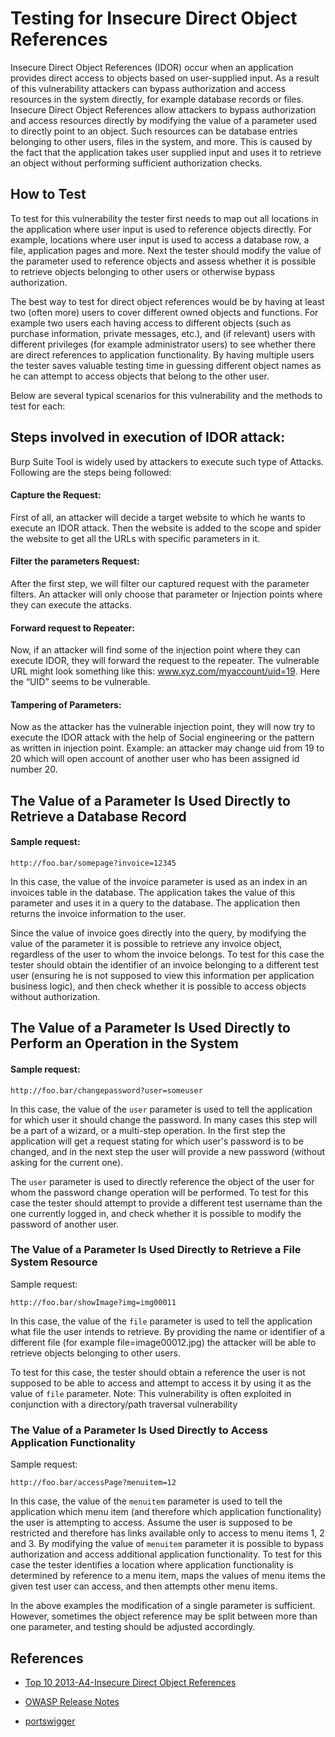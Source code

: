 
# Testing for Insecure Direct Object References

Insecure Direct Object References (IDOR) occur when an application provides direct access to objects based on user-supplied input. As a result of this vulnerability attackers can bypass authorization and access resources in the system directly, for example database records or files. Insecure Direct Object References allow attackers to bypass authorization and access resources directly by modifying the value of a parameter used to directly point to an object. Such resources can be database entries belonging to other users, files in the system, and more. This is caused by the fact that the application takes user supplied input and uses it to retrieve an object without performing sufficient authorization checks.


## How to Test
To test for this vulnerability the tester first needs to map out all locations in the application where user input is used to reference objects directly. For example, locations where user input is used to access a database row, a file, application pages and more. Next the tester should modify the value of the parameter used to reference objects and assess whether it is possible to retrieve objects belonging to other users or otherwise bypass authorization.

The best way to test for direct object references would be by having at least two (often more) users to cover different owned objects and functions. For example two users each having access to different objects (such as purchase information, private messages, etc.), and (if relevant) users with different privileges (for example administrator users) to see whether there are direct references to application functionality. By having multiple users the tester saves valuable testing time in guessing different object names as he can attempt to access objects that belong to the other user.

Below are several typical scenarios for this vulnerability and the methods to test for each:

## Steps involved in execution of IDOR attack: 
Burp Suite Tool is widely used by attackers to execute such type of Attacks. Following are the steps being followed:  

#### Capture the Request: 
First of all, an attacker will decide a target website to which he wants to execute an IDOR attack. Then the website is added to the scope and spider the website to get all the URLs with specific parameters in it.
#### Filter the parameters Request: 
After the first step, we will filter our captured request with the parameter filters. An attacker will only choose that parameter or Injection points where they can execute the attacks.
#### Forward request to Repeater: 
Now, if an attacker will find some of the injection point where they can execute IDOR, they will forward the request to the repeater. The vulnerable URL might look something like this: www.xyz.com/myaccount/uid=19. Here the “UID” seems to be vulnerable.
#### Tampering of Parameters: 
Now as the attacker has the vulnerable injection point, they will now try to execute the IDOR attack with the help of Social engineering or the pattern as written in injection point. Example: an attacker may change uid from 19 to 20 which will open account of another user who has been assigned id number 20.

## The Value of a Parameter Is Used Directly to Retrieve a Database Record
#### Sample request:
````
http://foo.bar/somepage?invoice=12345
````
In this case, the value of the invoice parameter is used as an index in an invoices table in the database. The application takes the value of this parameter and uses it in a query to the database. The application then returns the invoice information to the user.

Since the value of invoice goes directly into the query, by modifying the value of the parameter it is possible to retrieve any invoice object, regardless of the user to whom the invoice belongs. To test for this case the tester should obtain the identifier of an invoice belonging to a different test user (ensuring he is not supposed to view this information per application business logic), and then check whether it is possible to access objects without authorization.

## The Value of a Parameter Is Used Directly to Perform an Operation in the System
#### Sample request:
```` 
http://foo.bar/changepassword?user=someuser
````
In this case, the value of the `user` parameter is used to tell the application for which user it should change the password. In many cases this step will be a part of a wizard, or a multi-step operation. In the first step the application will get a request stating for which user's password is to be changed, and in the next step the user will provide a new password (without asking for the current one).

The `user` parameter is used to directly reference the object of the user for whom the password change operation will be performed. To test for this case the tester should attempt to provide a different test username than the one currently logged in, and check whether it is possible to modify the password of another user.
### The Value of a Parameter Is Used Directly to Retrieve a File System Resource

Sample request:

```text
http://foo.bar/showImage?img=img00011
```

In this case, the value of the `file` parameter is used to tell the application what file the user intends to retrieve. By providing the name or identifier of a different file (for example file=image00012.jpg) the attacker will be able to retrieve objects belonging to other users.

To test for this case, the tester should obtain a reference the user is not supposed to be able to access and attempt to access it by using it as the value of `file` parameter. Note: This vulnerability is often exploited in conjunction with a directory/path traversal vulnerability 

### The Value of a Parameter Is Used Directly to Access Application Functionality

Sample request:

```text
http://foo.bar/accessPage?menuitem=12
```

In this case, the value of the `menuitem` parameter is used to tell the application which menu item (and therefore which application functionality) the user is attempting to access. Assume the user is supposed to be restricted and therefore has links available only to access to menu items 1, 2 and 3. By modifying the value of `menuitem` parameter it is possible to bypass authorization and access additional application functionality. To test for this case the tester identifies a location where application functionality is determined by reference to a menu item, maps the values of menu items the given test user can access, and then attempts other menu items.

In the above examples the modification of a single parameter is sufficient. However, sometimes the object reference may be split between more than one parameter, and testing should be adjusted accordingly.

## References

- [Top 10 2013-A4-Insecure Direct Object References](https://wiki.owasp.org/index.php/Top_10_2013-A4-Insecure_Direct_Object_References)

- [OWASP Release Notes](https://owasp.org/www-project-top-ten/2017/Release_Notes)
- [portswigger](https://portswigger.net/web-security/access-control/idor)
